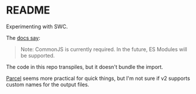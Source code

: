# README

Experimenting with SWC.

The [docs say](https://swc.rs/docs/configuration/bundling):

> Note: CommonJS is currently required. In the future, ES Modules will be supported.

The code in this repo transpiles, but it doesn't bundle the import.

[Parcel](https://parceljs.org/) seems more practical for quick things, but I'm not sure if v2 supports custom names for the output files.

